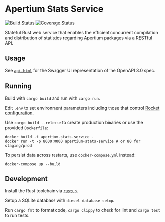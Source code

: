 Apertium Stats Service
======================

[![Build Status](https://github.com/apertium/apertium-stats-service/workflows/Check/badge.svg?branch=master)](https://github.com/apertium/apertium-stats-service/actions/workflows/check.yml?query=branch%3Amaster)
[![Coverage Status](https://coveralls.io/repos/github/apertium/apertium-stats-service/badge.svg?branch=master)](https://coveralls.io/github/apertium/apertium-stats-service?branch=master)

Stateful Rust web service that enables the efficient concurrent compilation
and distribution of statistics regarding Apertium packages via a RESTful API.

Usage
-----

See [`api.html`][1] for the Swagger UI representation of the OpenAPI 3.0 spec.

Running
-------

Build with `cargo build` and run with `cargo run`.

Edit `.env` to set environment parameters including those that control
[Rocket configuration][2].

Use `cargo build --release` to create production binaries or use the
provided `Dockerfile`:

    docker build -t apertium-stats-service .
    docker run -t -p 8000:8000 apertium-stats-service # or 80 for staging/prod

To persist data across restarts, use `docker-compose.yml` instead:

    docker-compose up --build

Development
-----------

Install the Rust toolchain via [`rustup`][3].

Setup a SQLite database with `diesel database setup`.

Run `cargo fmt` to format code, `cargo clippy` to check for lint and
`cargo test` to run tests.

[1]: https://apertium.github.io/apertium-stats-service/
[2]: https://rocket.rs/guide/configuration
[3]: https://rustup.rs/
